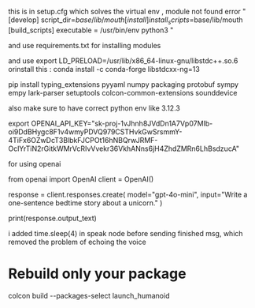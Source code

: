  this is in setup.cfg which solves the virtual env , module not found error "[develop]
script_dir=$base/lib/mouth
[install]
install_scripts=$base/lib/mouth
[build_scripts]
executable = /usr/bin/env python3
"

and use requirements.txt for installing modules

and use export LD_PRELOAD=/usr/lib/x86_64-linux-gnu/libstdc++.so.6
orinstall this : conda install -c conda-forge libstdcxx-ng=13


pip install typing_extensions pyyaml numpy packaging protobuf sympy empy lark-parser setuptools colcon-common-extensions sounddevice

also make sure to have correct python env like 3.12.3

export OPENAI_API_KEY="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"


for using openai 


from openai import OpenAI
client = OpenAI()

response = client.responses.create(
    model="gpt-4o-mini",
    input="Write a one-sentence bedtime story about a unicorn."
)

print(response.output_text)


i added time.sleep(4) in speak node before sending finished msg, which removed the problem of echoing the voice

# Rebuild only your package
colcon build --packages-select launch_humanoid

